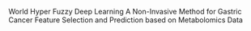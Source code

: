 World Hyper Fuzzy Deep Learning
A Non-Invasive Method for Gastric Cancer Feature Selection and Prediction based on Metabolomics Data
